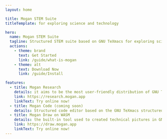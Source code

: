```yaml
---
layout: home

title: Mogan STEM Suite
titleTemplate: for exploring science and technology

hero:
  name: Mogan STEM Suite
  tagline: Structured STEM suite based on GNU TeXmacs for exploring science and technology 
  actions:
    - theme: brand
      text: Get Started
      link: /guide/what-is-mogan
    - theme: alt
      text: Download Now
      link: /guide/Install

features:
  - title: Mogan Research
    details: it aims to be the most user-friendly distribution of GNU TeXmacs, mainly for writing books, papers and scientific notes
    link: https://research.mogan.app
    linkText: Try online now!
  - title: Mogan Code (coming soon)
    details: Structured code editor based on the GNU TeXmacs structured editing kernel
  - title: Mogan Draw on WASM
    details: the built-in tool used to created technical pictures in GNU TeXmacs is now available as a standalone app online
    link: https://draw.mogan.app
    linkText: Try online now!
---
```

